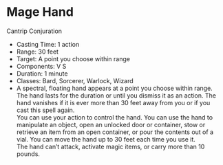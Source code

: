 # Mage Hand

Cantrip Conjuration

-   Casting Time: 1 action
-   Range: 30 feet
-   Target: A point you choose within range
-   Components: V S
-   Duration: 1 minute
-   Classes: Bard, Sorcerer, Warlock, Wizard
-   A spectral, floating hand appears at a point you choose within range. The hand lasts for the duration or until you dismiss it as an action. The hand vanishes if it is ever more than 30 feet away from you or if you cast this spell again.  
    You can use your action to control the hand. You can use the hand to manipulate an object, open an unlocked door or container, stow or retrieve an item from an open container, or pour the contents out of a vial. You can move the hand up to 30 feet each time you use it.  
    The hand can’t attack, activate magic items, or carry more than 10 pounds.
